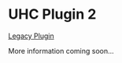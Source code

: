 # UHC Plugin 2

[Legacy Plugin](https://github.com/gaseum-labs/uhc-plugin)

More information coming soon...
